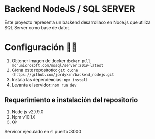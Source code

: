 
# Backend NodeJS / SQL SERVER

Este proyecto representa un backend desarrollado en Node.js que utiliza SQL Server como base de datos. 

# Configuración 👨‍💻
1. Obtener imagen de docker `docker pull mcr.microsoft.com/mssql/server:2019-latest`
2. Clona este repositorio: `git clone (https://github.com/jordykan/backend_nodejs.git`
3. Instala las dependencias: `npm install`
3. Levanta el servidor: `npm run dev`


## Requerimiento e instalación del repositorio
1. Node js v20.9.0
2. Npm v10.1.0
3. Git

Servidor ejecutado en el puerto :3000
<br>

